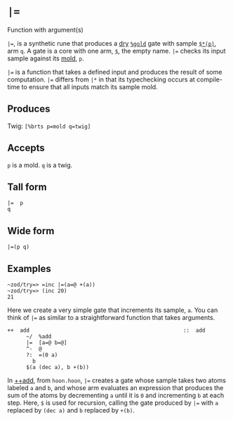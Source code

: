 `|=`
====

Function with argument(s)

`|=`, is a synthetic rune that produces a [dry]() [`%gold`]()
gate with sample [`$*(p)`](), arm `q`. A gate is a core with one
arm, [`$`](), the empty name. `|=` checks its input sample
against its [mold](), `p`.

`|=` is a function that takes a defined input and produces the
result of some computation. `|=` differs from `|*` in that its
typechecking occurs at compile-time to ensure that all inputs
match its sample mold.

Produces
--------

Twig: `[%brts p=mold q=twig]`

Accepts
-------

`p` is a mold. `q` is a twig.

Tall form
---------

    |=  p
    q

Wide form
---------

    |=(p q)

Examples
--------

    ~zod/try=> =inc |=(a=@ +(a))
    ~zod/try=> (inc 20)
    21

Here we create a very simple gate that increments its sample, `a`. You
can think of `|=` as similar to a straightforward function that takes
arguments.

    ++  add                                                 ::  add
          ~/  %add
          |=  [a=@ b=@]
          ^-  @
          ?:  =(0 a)
            b
          $(a (dec a), b +(b))

In [++add](), from `hoon.hoon`, `|=` creates a gate whose sample takes
two atoms labeled `a` and `b`, and whose arm evaluates an expression
that produces the sum of the atoms by decrementing `a` until it is `0`
and incrementing `b` at each step. Here, `$` is used for recursion,
calling the gate produced by `|=` with `a` replaced by `(dec a)` and `b`
replaced by `+(b)`.
